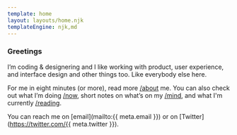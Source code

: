 ```yaml
---
template: home
layout: layouts/home.njk
templateEngine: njk,md
---
```


### Greetings

I’m coding & designering and I like working with product, user experience, and interface design and other things too. Like everybody else here.

For me in eight minutes (or more), read more [/about](/about) me. You can also check out what I’m doing [/now](/now), short notes on what’s on my [/mind](/mind), and what I'm currently [/reading](/reading).

You can reach me on [email](mailto:{{ meta.email }}) or on [Twitter](https://twitter.com/{{ meta.twitter }}).
